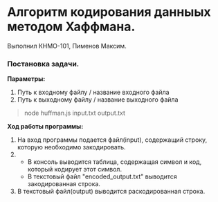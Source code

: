 # Алгоритм кодирования данныых методом Хаффмана.
Выполнил КНМО-101, Пименов Максим.
### Постановка задачи.
**Параметры:**
1. Путь к входному файлу / название входного файла
2. Путь к выходному файлу / название выходного файла

> node huffman.js input.txt output.txt

**Ход работы программы:**
1. На вход программы подается файл(input), содержащий строку, которую необходимо закодировать.
2.  - В консоль выводится таблица, содержащая символ и код, который кодирует этот символ.
    - В текстовый файл "encoded_output.txt" выводится закодированная строка.
3. В текстовый файл(output) выводится раскодированная строка.
